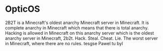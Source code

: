 # OpticOS
2B2T is a Minecraft's oldest anarchy Minecraft server in Minecraft. It is complete anarchy in Minecraft which means that there is total anarchy. Hacking is allowed in Minecraft on this anarchy server which is the oldest anarchy server in Minecraft, 2b2t. Hack. Steal. Cheat. Lie. The worst server in Minecraft, where there are no rules.
tesgse
Pawel tu byl